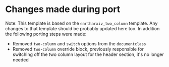 # Changes made during port

Note: This template is based on the `eartharxiv_two_column` template. Any changes to that template should be probably updated here too.
In addition the following porting steps were made:

- Removed `two-column` and `switch` options from the `documentclass`
- Removed `two-column` override block, previously responsible for switching off the two column layout for the header section, it's no longer needed

